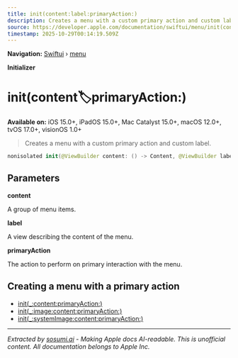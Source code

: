 ```yaml
---
title: init(content:label:primaryAction:)
description: Creates a menu with a custom primary action and custom label.
source: https://developer.apple.com/documentation/swiftui/menu/init(content:label:primaryaction:)
timestamp: 2025-10-29T00:14:19.509Z
---
```


**Navigation:** [Swiftui](/documentation/swiftui) › [menu](/documentation/swiftui/menu)

**Initializer**

# init(content:label:primaryAction:)

**Available on:** iOS 15.0+, iPadOS 15.0+, Mac Catalyst 15.0+, macOS 12.0+, tvOS 17.0+, visionOS 1.0+

> Creates a menu with a custom primary action and custom label.

```swift
nonisolated init(@ViewBuilder content: () -> Content, @ViewBuilder label: () -> Label, primaryAction: @escaping () -> Void)
```

## Parameters

**content**

A group of menu items.



**label**

A view describing the content of the menu.



**primaryAction**

The action to perform on primary interaction with the menu.



## Creating a menu with a primary action

- [init(_:content:primaryAction:)](/documentation/swiftui/menu/init(_:content:primaryaction:))
- [init(_:image:content:primaryAction:)](/documentation/swiftui/menu/init(_:image:content:primaryaction:))
- [init(_:systemImage:content:primaryAction:)](/documentation/swiftui/menu/init(_:systemimage:content:primaryaction:))

---

*Extracted by [sosumi.ai](https://sosumi.ai) - Making Apple docs AI-readable.*
*This is unofficial content. All documentation belongs to Apple Inc.*
